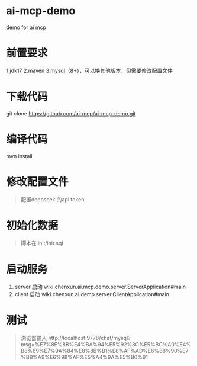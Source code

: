# ai-mcp-demo
 demo for ai mcp
 
# 前置要求
1.jdk17
2.maven
3.mysql（8+），可以换其他版本，但需要修改配置文件

# 下载代码
git clone https://github.com/ai-mcp/ai-mcp-demo.git

# 编译代码  
mvn install 

# 修改配置文件
> 配置deepseek 的api token

# 初始化数据
> 脚本在 init/init.sql

# 启动服务
1. server 启动 wiki.chenxun.ai.mcp.demo.server.ServerApplication#main
2. client 启动 wiki.chenxun.ai.demo.server.ClientApplication#main

# 测试
> 浏览器输入 http://localhost:9778/chat/mysql?msg=%E7%8E%8B%E4%BA%94%E5%92%8C%E5%BC%A0%E4%B8%89%E7%9A%84%E8%8B%B1%E8%AF%AD%E6%88%90%E7%BB%A9%E6%98%AF%E5%A4%9A%E5%B0%91
